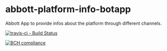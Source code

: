 # abbott-platform-info-botapp
Abbott App to provide infos about the platform through different channels.

[![travis-ci - Build Status](https://travis-ci.org/AbbottPlatform/abbott-platform-info-botapp.svg?branch=master-ci-travis)](https://travis-ci.org/AbbottPlatform/abbott-platform-info-botapp)

[![BCH compliance](https://bettercodehub.com/edge/badge/AbbottPlatform/abbott-platform-info-botapp?branch=master)](https://bettercodehub.com/)
